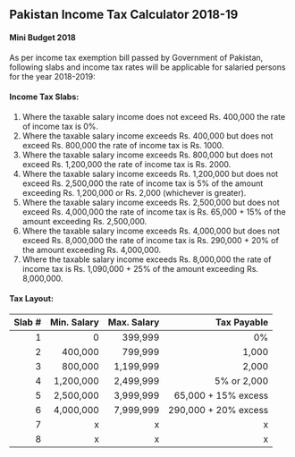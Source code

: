 ## Pakistan Income Tax Calculator 2018-19

#### Mini Budget 2018
As per income tax exemption bill passed by Government of Pakistan, following slabs and income tax rates will be applicable for salaried persons for the year 2018-2019:
#### Income Tax Slabs:
1. Where the taxable salary income does not exceed Rs. 400,000 the rate of income tax is 0%.
2. Where the taxable salary income exceeds Rs. 400,000 but does not exceed Rs. 800,000 the rate of income tax is Rs. 1000.
3. Where the taxable salary income exceeds Rs. 800,000 but does not exceed Rs. 1,200,000 the rate of income tax is Rs. 2000.
4. Where the taxable salary income exceeds Rs. 1,200,000 but does not exceed Rs. 2,500,000 the rate of income tax is 5% of the amount exceeding Rs. 1,200,000 or Rs. 2,000 (whichever is greater).
5. Where the taxable salary income exceeds Rs. 2,500,000 but does not exceed Rs. 4,000,000 the rate of income tax is Rs. 65,000 + 15% of the amount exceeding Rs. 2,500,000.
6. Where the taxable salary income exceeds Rs. 4,000,000 but does not exceed Rs. 8,000,000 the rate of income tax is Rs. 290,000 + 20% of the amount exceeding Rs. 4,000,000.
7. Where the taxable salary income exceeds Rs. 8,000,000 the rate of income tax is Rs. 1,090,000 + 25% of the amount exceeding Rs. 8,000,000.

#### Tax Layout:
Slab # | Min. Salary | Max. Salary | Tax Payable |
----:| --------:| --------:| ---:|
1 | 0 | 399,999 | 0% |
2 | 400,000 | 799,999 | 1,000 |
3 | 800,000 | 1,199,999 | 2,000 |
4 | 1,200,000 | 2,499,999 | 5% or 2,000 |
5 | 2,500,000 | 3,999,999 | 65,000 + 15% excess |
6 | 4,000,000 | 7,999,999 | 290,000 + 20% excess |
7 | x | x | x |
8 | x | x | x |
